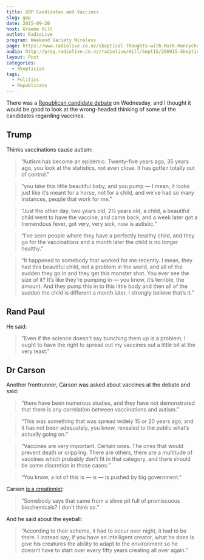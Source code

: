 ```yaml
---
title: GOP Candidates and Vaccines
slug: gop
date: 2015-09-20
host: Graeme Hill
outlet: RadioLive
program: Weekend Variety Wireless
page: https://www.radiolive.co.nz/Skeptical-Thoughts-with-Mark-Honeychurch/tabid/506/articleID/100607/Default.aspx
audio: http://prog.radiolive.co.nz/radiolive/Hill/Sept15/200915-Skeptical_Thoughts.mp3.mp3
layout: Post
categories:
  - Skepticism
tags:
  - Politics
  - Republicans
---
```


There was a [Republican candidate debate](http://edition.cnn.com/2015/09/17/opinions/graham-cnn-debate/) on Wednesday, and I thought it would be good to look at the wrong-headed thinking of some of the candidates regarding vaccines.

<!-- more -->

## Trump

Thinks vaccinations cause autism:

> “Autism has become an epidemic. Twenty-five years ago, 35 years ago, you look at the statistics, not even close. It has gotten totally out of control.”

> “you take this little beautiful baby, and you pump — I mean, it looks just like it’s meant for a horse, not for a child, and we’ve had so many instances, people that work for me.”

> “Just the other day, two years old, 2½ years old, a child, a beautiful child went to have the vaccine, and came back, and a week later got a tremendous fever, got very, very sick, now is autistic.”

> “I’ve seen people where they have a perfectly healthy child, and they go for the vaccinations and a month later the child is no longer healthy.”

> “It happened to somebody that worked for me recently. I mean, they had this beautiful child, not a problem in the world, and all of the sudden they go in and they get this monster shot. You ever see the size of it? It’s like they’re pumping in — you know, it’s terrible, the amount. And they pump this in to this little body and then all of the sudden the child is different a month later. I strongly believe that’s it.”

## Rand Paul

He said:

> "Even if the science doesn't say bunching them up is a problem, I ought to have the right to spread out my vaccines out a little bit at the very least."

## Dr Carson

Another frontrunner, Carson was asked about vaccines at the debate and said:

> “there have been numerous studies, and they have not demonstrated that there is any correlation between vaccinations and autism.”

> “This was something that was spread widely 15 or 20 years ago, and it has not been adequately, you know, revealed to the public what’s actually going on.”

> “Vaccines are very important. Certain ones. The ones that would prevent death or crippling. There are others, there are a multitude of vaccines which probably don’t fit in that category, and there should be some discretion in those cases.”

> “You know, a lot of this is — is — is pushed by big government.”

Carson [is a creationist](http://www.rightwingwatch.org/content/ben-carson-evolution-absurd-myth-give-me-break):

> “Somebody says that came from a slime pit full of promiscuous biochemicals? I don’t think so.”

And he said about the eyeball:

> “According to their scheme, it had to occur over night, it had to be there. I instead say, if you have an intelligent creator, what he does is give his creatures the ability to adapt to the environment so he doesn’t have to start over every fifty years creating all over again.”

